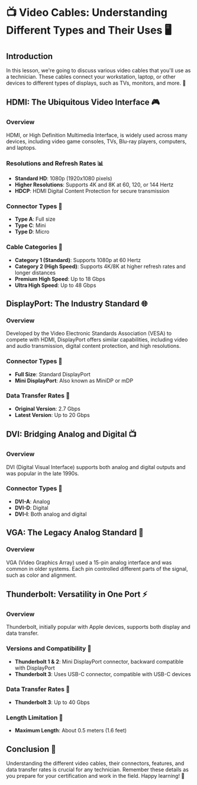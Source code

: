 # 📺 Video Cables: Understanding Different Types and Their Uses 🖥️

## Introduction
In this lesson, we're going to discuss various video cables that you'll use as a technician. These cables connect your workstation, laptop, or other devices to different types of displays, such as TVs, monitors, and more. 🌟

## HDMI: The Ubiquitous Video Interface 🎮
### Overview
HDMI, or High Definition Multimedia Interface, is widely used across many devices, including video game consoles, TVs, Blu-ray players, computers, and laptops.

### Resolutions and Refresh Rates 📊
- **Standard HD**: 1080p (1920x1080 pixels)
- **Higher Resolutions**: Supports 4K and 8K at 60, 120, or 144 Hertz
- **HDCP**: HDMI Digital Content Protection for secure transmission

### Connector Types 🔌
- **Type A**: Full size
- **Type C**: Mini
- **Type D**: Micro

### Cable Categories 📂
- **Category 1 (Standard)**: Supports 1080p at 60 Hertz
- **Category 2 (High Speed)**: Supports 4K/8K at higher refresh rates and longer distances
- **Premium High Speed**: Up to 18 Gbps
- **Ultra High Speed**: Up to 48 Gbps

## DisplayPort: The Industry Standard 🌐
### Overview
Developed by the Video Electronic Standards Association (VESA) to compete with HDMI, DisplayPort offers similar capabilities, including video and audio transmission, digital content protection, and high resolutions.

### Connector Types 🔌
- **Full Size**: Standard DisplayPort
- **Mini DisplayPort**: Also known as MiniDP or mDP

### Data Transfer Rates 🚀
- **Original Version**: 2.7 Gbps
- **Latest Version**: Up to 20 Gbps

## DVI: Bridging Analog and Digital 📺
### Overview
DVI (Digital Visual Interface) supports both analog and digital outputs and was popular in the late 1990s.

### Connector Types 🔌
- **DVI-A**: Analog
- **DVI-D**: Digital
- **DVI-I**: Both analog and digital

## VGA: The Legacy Analog Standard 🎨
### Overview
VGA (Video Graphics Array) used a 15-pin analog interface and was common in older systems. Each pin controlled different parts of the signal, such as color and alignment.

## Thunderbolt: Versatility in One Port ⚡
### Overview
Thunderbolt, initially popular with Apple devices, supports both display and data transfer.

### Versions and Compatibility 🔄
- **Thunderbolt 1 & 2**: Mini DisplayPort connector, backward compatible with DisplayPort
- **Thunderbolt 3**: Uses USB-C connector, compatible with USB-C devices

### Data Transfer Rates 🚀
- **Thunderbolt 3**: Up to 40 Gbps

### Length Limitation 📏
- **Maximum Length**: About 0.5 meters (1.6 feet)

## Conclusion 🌟
Understanding the different video cables, their connectors, features, and data transfer rates is crucial for any technician. Remember these details as you prepare for your certification and work in the field. Happy learning! 🚀

